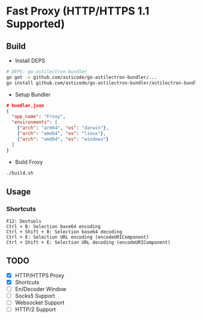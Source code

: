 # Fast Proxy (HTTP/HTTPS 1.1 Supported)
## Build
- Install DEPS
```bash
# DEPS: go-astilectron-bundler
go get -u github.com/asticode/go-astilectron-bundler/...
go install github.com/asticode/go-astilectron-bundler/astilectron-bundler
```

- Setup Bundler
```json
# bundler.json
{
  "app_name": "Froxy",
  "environments": [
    {"arch": "arm64", "os": "darwin"},
    {"arch": "amd64", "os": "linux"},
    {"arch": "amd64", "os": "windows"}
  ]
}
```

- Build Froxy
```bash
./build.sh
```

## Usage
### Shortcuts
```
F12: Devtools
Ctrl + B: Selection base64 encoding
Ctrl + Shift + B: Selection base64 decoding
Ctrl + E: Selection URL encoding (encodeURIComponent)
Ctrl + Shift + E: Selection URL decoding (encodeURIComponent)
```

## TODO
- [x] HTTP/HTTPS Proxy
- [x] Shortcuts
- [ ] En/Decoder Window
- [ ] Socks5 Support
- [ ] Websocket Support
- [ ] HTTP/2 Support